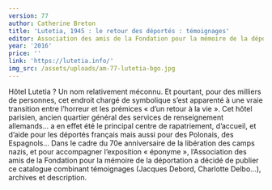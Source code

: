 ```yaml
---
version: 77
author: Catherine Breton
title: 'Lutetia, 1945 : le retour des déportés : témoignages'
editor: Association des amis de la Fondation pour la mémoire de la déportation
year: '2016'
price: ''
link: 'https://lutetia.info/'
img_src: /assets/uploads/am-77-lutetia-bgo.jpg
---
```

Hôtel Lutetia ? Un nom relativement méconnu. Et pourtant, pour des milliers de personnes, cet endroit chargé de symbolique s’est apparenté à une vraie transition entre l’horreur et les prémices « d’un retour à la vie ». Cet hôtel parisien, ancien quartier général des services de renseignement allemands… a en effet été le principal centre de rapatriement, d’accueil, et d’aide pour les déportés français mais aussi pour des Polonais, des Espagnols... Dans le cadre du 70e anniversaire de la libération des camps nazis, et pour accompagner l’exposition « éponyme », l’Association des amis de la Fondation pour la mémoire de la déportation a décidé de publier ce catalogue combinant témoignages (Jacques Debord, Charlotte Delbo…), archives et description.
